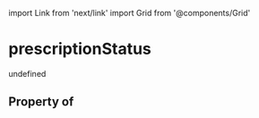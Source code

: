 import Link from 'next/link'
import Grid from '@components/Grid'

# prescriptionStatus

undefined

## Property of



